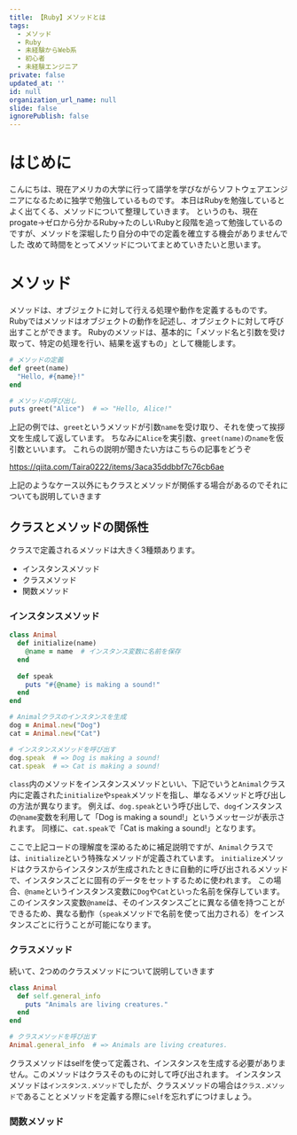 ```yaml
---
title: 【Ruby】メソッドとは
tags:
  - メソッド
  - Ruby
  - 未経験からWeb系
  - 初心者
  - 未経験エンジニア
private: false
updated_at: ''
id: null
organization_url_name: null
slide: false
ignorePublish: false
---
```

# はじめに
こんにちは、現在アメリカの大学に行って語学を学びながらソフトウェアエンジニアになるために独学で勉強しているものです。
本日はRubyを勉強しているとよく出てくる、メソッドについて整理していきます。
というのも、現在progate→ゼロから分かるRuby→たのしいRubyと段階を追って勉強しているのですが、メソッドを深堀したり自分の中での定義を確立する機会がありませんでした
改めて時間をとってメソッドについてまとめていきたいと思います。

# メソッド
メソッドは、オブジェクトに対して行える処理や動作を定義するものです。
Rubyではメソッドはオブジェクトの動作を記述し、オブジェクトに対して呼び出すことができます。
Rubyのメソッドは、基本的に「メソッド名と引数を受け取って、特定の処理を行い、結果を返すもの」として機能します。
```ruby:method.rb
# メソッドの定義
def greet(name)
  "Hello, #{name}!"
end

# メソッドの呼び出し
puts greet("Alice")  # => "Hello, Alice!"
```
上記の例では、`greet`というメソッドが引数`name`を受け取り、それを使って挨拶文を生成して返しています。
ちなみに`Alice`を実引数、`greet(name)`の`name`を仮引数といいます。
これらの説明が聞きたい方はこちらの記事をどうぞ

https://qiita.com/Taira0222/items/3aca35ddbbf7c76cb6ae

上記のようなケース以外にもクラスとメソッドが関係する場合があるのでそれについても説明していきます

## クラスとメソッドの関係性
クラスで定義されるメソッドは大きく3種類あります。
* インスタンスメソッド
* クラスメソッド
* 関数メソッド

### インスタンスメソッド
```ruby:method2.rb
class Animal
  def initialize(name)
    @name = name  # インスタンス変数に名前を保存
  end
  
  def speak
    puts "#{@name} is making a sound!"
  end
end

# Animalクラスのインスタンスを生成
dog = Animal.new("Dog")
cat = Animal.new("Cat")

# インスタンスメソッドを呼び出す
dog.speak  # => Dog is making a sound!
cat.speak  # => Cat is making a sound!
```
`class`内のメソッドをインスタンスメソッドといい、下記でいうと`Animal`クラス内に定義された`initialize`や`speak`メソッドを指し、単なるメソッドと呼び出しの方法が異なります。
例えば、`dog.speak`という呼び出しで、`dog`インスタンスの`@name`変数を利用して「Dog is making a sound!」というメッセージが表示されます。
同様に、`cat.speak`で「Cat is making a sound!」となります。

ここで上記コードの理解度を深めるために補足説明ですが、`Animal`クラスでは、`initialize`という特殊なメソッドが定義されています。
`initialize`メソッドはクラスからインスタンスが生成されたときに自動的に呼び出されるメソッドで、インスタンスごとに固有のデータをセットするために使われます。
この場合、`@name`というインスタンス変数に`Dog`や`Cat`といった名前を保存しています。
このインスタンス変数`@name`は、そのインスタンスごとに異なる値を持つことができるため、異なる動作（`speak`メソッドで名前を使って出力される）をインスタンスごとに行うことが可能になります。

### クラスメソッド
続いて、2つめのクラスメソッドについて説明していきます
```ruby:class1.rb
class Animal
  def self.general_info
    puts "Animals are living creatures."
  end
end

# クラスメソッドを呼び出す
Animal.general_info  # => Animals are living creatures.
```
クラスメソッドはselfを使って定義され、インスタンスを生成する必要がありません。このメソッドはクラスそのものに対して呼び出されます。
インスタンスメソッドは`インスタンス.メソッド`でしたが、クラスメソッドの場合は`クラス.メソッド`であることとメソッドを定義する際に`self`を忘れずにつけましょう。

### 関数メソッド


